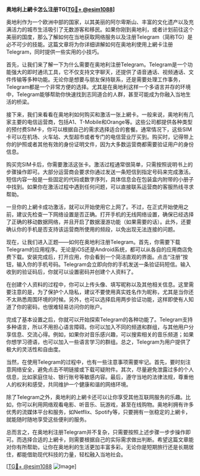 **奥地利上網卡怎么注册TG[[TG💪+ @esim1088](https://t.me/s/esim1088)]**

奥地利作为一个欧洲中部的国家，以其美丽的阿尔卑斯山、丰富的文化遗产以及充满活力的城市生活吸引了无数游客和移民。如果你刚到奥地利，或者计划前往这个美丽的国度，那么了解如何在当地获取网络服务以及注册Telegram（简称TG）是必不可少的技能。这篇文章将为你详细讲解如何在奥地利使用上網卡注册Telegram，同时提供一些实用的小技巧。

首先，让我们来了解一下为什么需要在奥地利注册Telegram。Telegram是一个功能强大的即时通讯工具，它不仅支持文字聊天，还提供了语音通话、视频通话、文件传输等多种功能。无论你是想要与朋友保持联系，还是需要处理工作事务，Telegram都是一个非常方便的选择。尤其是在奥地利这样一个多语言并存的环境中，Telegram能够帮助你快速找到志同道合的人群，甚至可能成为你融入当地生活的桥梁。

接下来，我们来看看在奥地利如何购买和激活一张上網卡。一般来说，奥地利有几家主要的电信运营商，包括A1、T-Mobile和Orange等。这些公司都提供各种类型的预付费SIM卡，你可以根据自己的需求选择适合的套餐。通常情况下，这些SIM卡可以在机场、火车站、大型超市或者专门的电信营业厅买到。购买时，记得带上你的护照或者其他有效的身份证明文件，因为大多数运营商都需要验证用户的身份信息。

购买完SIM卡后，你需要激活这张卡。激活过程通常很简单，只需按照说明书上的步骤操作即可。大部分运营商会要求你通过发送一条短信到指定号码来完成激活。短信内容一般是一些固定的代码或数字序列，具体信息会在包装盒内附带的小册子中找到。如果你在激活过程中遇到任何问题，可以直接联系运营商的客服热线寻求帮助。

一旦你的上網卡成功激活，就可以开始使用它上网了。不过，在正式开始使用之前，建议先检查一下网络设置是否正确。打开手机的无线网络设置，确保已经选择了正确的移动数据网络，并且开启了数据漫游功能（如果需要的话）。此外，还要确认你的手机是否支持该运营商所使用的频段，以免出现无法连接的问题。

现在，让我们进入正题——如何在奥地利注册Telegram。首先，你需要下载Telegram的应用程序。无论是iOS还是Android系统，都可以从各自的应用商店免费下载。安装完成后，打开应用，你会看到一个简洁直观的界面。点击“注册”按钮，输入你的手机号码。Telegram会立即向你的手机发送一条验证码短信。输入收到的验证码后，你就可以设置密码并创建个人资料了。

在创建个人资料的过程中，你可以上传头像、填写昵称以及其他相关信息。这里需要注意的是，为了保护个人隐私，建议不要使用真实姓名作为昵称，尤其是当你还不太熟悉周围环境的时候。另外，也可以选择启用两步验证功能，这样即使有人知道了你的密码，也很难轻易访问你的账户。

完成了基本设置之后，你就可以开始探索Telegram的各种功能了。Telegram支持多种语言，所以不用担心语言障碍。你可以加入不同的频道和群组，与其他用户分享信息、交流心得。例如，如果你对音乐感兴趣，可以搜索相关的音乐频道；如果你想学习德语，也可以加入一些语言学习的群组。总之，Telegram为用户提供了极大的灵活性和自由度。

当然，在使用Telegram的过程中，也有一些注意事项需要牢记。首先，要时刻注意网络安全，避免点击不明链接或下载可疑附件。其次，尽量避免泄露过多的个人信息，比如家庭住址、银行账号等敏感内容。最后，遵守当地的法律法规，尊重他人的权利和感受，共同维护一个健康和谐的网络环境。

除了Telegram之外，奥地利的上網卡还可以让你享受其他互联网服务的乐趣。比如，你可以利用网络观看电影、听音乐、玩游戏，甚至在线购物。奥地利拥有许多优秀的流媒体平台和服务，如Netflix、Spotify等，只要拥有一张稳定的上網卡，就能随时随地享受这些便利的服务。

总而言之，在奥地利注册Telegram并不复杂，只需要按照上述步骤一步步操作即可。而选择合适的上網卡，则需要根据自己的实际需求做出判断。希望这篇文章能对你有所帮助，让你在奥地利的生活更加丰富多彩。无论你是短期旅行还是长期居住，都能借助现代科技的力量，轻松融入当地社会。

[[TG💪+ @esim1088](https://t.me/s/esim1088) ![Image](https://i.postimg.cc/4NQfJmqS/Snipaste-2025-05-13-00-14-12.png)]